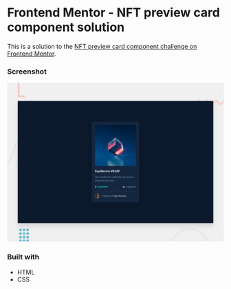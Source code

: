 # Frontend Mentor - NFT preview card component solution


This is a solution to the [NFT preview card component challenge on Frontend Mentor](https://www.frontendmentor.io/challenges/nft-preview-card-component-SbdUL_w0U). 


### Screenshot

![Design preview for the NFT preview card component coding challenge](./design/desktop-preview.jpg)

### Built with
- HTML
- CSS 

